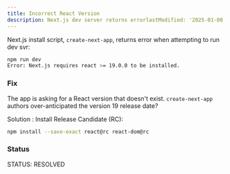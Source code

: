 ```yaml
---
title: Incorrect React Version
description: Next.js dev server returns errorlastModified: '2025-01-08'
---
```


Next.js install script, `create-next-app`, returns error when attempting to run dev svr:

```bash
npm run dev
Error: Next.js requires react >= 19.0.0 to be installed.
```

### Fix

The app is asking for a React version that doesn't exist.  `create-next-app` authors over-anticipated the version 19 release date?

Solution : Install Release Candidate (RC):

```bash
npm install --save-exact react@rc react-dom@rc
```

### Status

STATUS: RESOLVED
